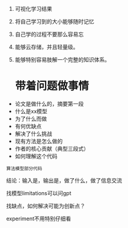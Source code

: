 1. 可视化学习结果

2. 将自己学习到的大小能够随时记忆

3. 自己学的过程不要那么容易忘

4. 能够云存储，并且轻量级。

5. 能够特别容易肢解一个完整的知识体系。

   # 带着问题做事情

- 论文是做什么的，摘要第一段
- 什么是xx模型
- 为了什么而做
- 有何优缺点
- 解决了什么挑战
- 现有方法是怎么做的
- 作者的核心贡献（典型三段式）
- 如何理解这个代码

```
算法模型部分代码
```

结论：输入是，输出是，做了什么，做了信息交流

找模型limitations可以问gpt

找缺点，如何解决可能为创新点？

experiment不用特别仔细看
